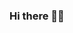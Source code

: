 ### Hi there 👹👹

<!--
**jwnnsjsj/jwnnsjsj** is a ✨ _special_ ✨ repository because its `README.md` (this file) appears on your GitHub profile.

Here are some ideas to get you started:

- 🔭 I’m currently working on ...
- 🌱 I’m currently learning ...
- 👯 I’m looking to collaborate on ...
- 🤔 I’m looking for help with ...iug




- 💬 Ask me about 58689)0/
uhnomn...
- 📫 How to reach me: ...
- 😄 Pronouns: ...
- ⚡ Fun fact: ...
-->
